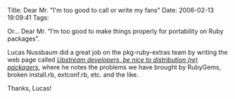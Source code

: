 Title: Dear Mr. "I'm too good to call or write my fans"
Date: 2006-02-13 19:09:41
Tags: 

<p>Or&#8230; Dear Mr. &#8220;I&#8217;m too good to make things properly for portability on Ruby packages&#8221;.</p>

<p>Lucas Nussbaum did a great job on the pkg-ruby-extras team by writing the web page called <a target="_blank" href="http://pkg-ruby-extras.alioth.debian.org/upstream-devs.html"><em>Upstream developers, be nice to distribution (re) packagers</em></a>, where he notes the problems we have brought by RubyGems, broken install.rb, extconf.rb, etc. and the like.</p>

<p>Thanks, Lucas!</p>

